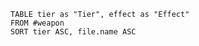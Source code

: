 ```dataview 
TABLE tier as "Tier", effect as "Effect"
FROM #weapon
SORT tier ASC, file.name ASC
```
